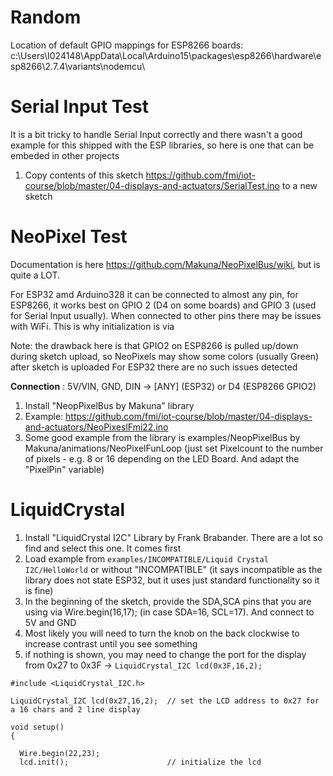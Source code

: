 # Random
Location of default GPIO mappings for ESP8266 boards: 	c:\Users\I024148\AppData\Local\Arduino15\packages\esp8266\hardware\esp8266\2.7.4\variants\nodemcu\

# Serial Input Test
It is a bit tricky to handle Serial Input correctly and there wasn't a good example for this shipped with the ESP libraries, so here is one that can be embeded in other projects

1. Copy contents of this sketch https://github.com/fmi/iot-course/blob/master/04-displays-and-actuators/SerialTest.ino to a new sketch

# NeoPixel Test
Documentation is here https://github.com/Makuna/NeoPixelBus/wiki, but is quite a LOT.

For ESP32 amd Arduino328 it can be connected to almost any pin, for ESP8266, it works best on GPIO 2 (D4 on some boards) and GPIO 3 (used for Serial Input usually). When connected to other pins there may be issues with WiFi. This is why initialization is via

Note: the drawback here is that GPIO2 on ESP8266 is pulled up/down during sketch upload, so NeoPixels may show some colors (usually Green) after sketch is uploaded
For ESP32 there are no such issues detected

**Connection** : 5V/VIN, GND, DIN -> [ANY] (ESP32) or D4 (ESP8266 GPIO2)
1. Install "NeopPixelBus by Makuna" library
2. Example: https://github.com/fmi/iot-course/blob/master/04-displays-and-actuators/NeoPixeslFmi22.ino
3. Some good example from the library is examples/NeopPixelBus by Makuna/animations/NeoPixelFunLoop (just set Pixelcount to the number of pixels - e.g. 8 or 16 depending on the LED Board. And adapt the "PixelPin" variable)


# LiquidCrystal 
1. Install "LiquidCrystal I2C" Library by Frank Brabander. There are a lot so find and select this one. It comes first
2. Load example from `examples/INCOMPATIBLE/Liquid Crystal I2C/HelloWorld` or without "INCOMPATIBLE" (it says incompatible as the library does not state ESP32, but it uses just standard functionality so it is fine)
3. In the beginning of the sketch, provide the SDA,SCA pins that you are using via   Wire.begin(16,17); (in case SDA=16, SCL=17). And connect to 5V and GND
4. Most likely you will need to turn the knob on the back clockwise to increase contrast until you see something
5. if nothing is shown, you may need to change the port for the display from 0x27 to 0x3F -> `LiquidCrystal_I2C lcd(0x3F,16,2);`

```
#include <LiquidCrystal_I2C.h>

LiquidCrystal_I2C lcd(0x27,16,2);  // set the LCD address to 0x27 for a 16 chars and 2 line display

void setup()
{

  Wire.begin(22,23);
  lcd.init();                      // initialize the lcd 
  
```


